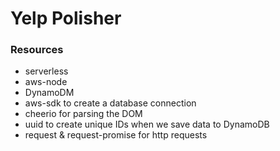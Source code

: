 # Yelp Polisher



### Resources 

 - serverless
 - aws-node
 - DynamoDM
 - aws-sdk to create a database connection 
 - cheerio for parsing the DOM
 - uuid to create unique IDs when we save data to DynamoDB
 - request & request-promise for http requests 
